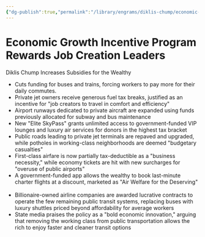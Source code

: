 ```yaml
---
{"dg-publish":true,"permalink":"/library/engrams/diklis-chump/economic-growth-incentive-program-rewards-job-creation-leaders/","tags":["DC/Aristocracy","DC/AS1"]}
---
```


# Economic Growth Incentive Program Rewards Job Creation Leaders
Diklis Chump Increases Subsidies for the Wealthy
- Cuts funding for buses and trains, forcing workers to pay more for their daily commutes.  
- Private jet owners receive generous fuel tax breaks, justified as an incentive for "job creators to travel in comfort and efficiency"  
- Airport runways dedicated to private aircraft are expanded using funds previously allocated for subway and bus maintenance  
- New "Elite SkyPass" grants unlimited access to government-funded VIP lounges and luxury air services for donors in the highest tax bracket  
- Public roads leading to private jet terminals are repaved and upgraded, while potholes in working-class neighborhoods are deemed "budgetary casualties"  
- First-class airfare is now partially tax-deductible as a "business necessity," while economy tickets are hit with new surcharges for "overuse of public airports"  
- A government-funded app allows the wealthy to book last-minute charter flights at a discount, marketed as "Air Welfare for the Deserving"  
- Billionaire-owned airline companies are awarded lucrative contracts to operate the few remaining public transit systems, replacing buses with luxury shuttles priced beyond affordability for average workers  
- State media praises the policy as a "bold economic innovation," arguing that removing the working class from public transportation allows the rich to enjoy faster and cleaner transit options
